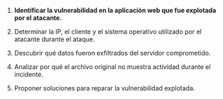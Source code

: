 1. **Identificar la vulnerabilidad en la aplicación web que fue explotada por el atacante.**

2. Determinar la IP, el cliente y el sistema operativo utilizado por el atacante durante el ataque.

3. Descubrir qué datos fueron exfiltrados del servidor comprometido.

4. Analizar por qué el archivo original no muestra actividad durante el incidente.

5. Proponer soluciones para reparar la vulnerabilidad explotada.
